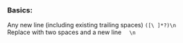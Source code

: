 ### Basics:  
  
Any new line (including existing trailing spaces)
`([\ ]*?)\n`  
Replace with two spaces and a new line
`  \n`  
<br />  
  
